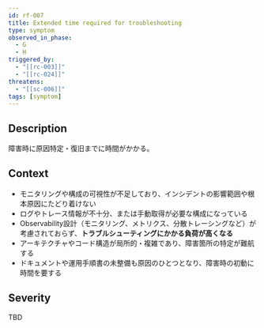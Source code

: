 ```yaml
---
id: rf-007
title: Extended time required for troubleshooting
type: symptom
observed_in_phase:
  - G
  - H
triggered_by:
  - "[[rc-003]]"
  - "[[rc-024]]"
threatens:
  - "[[sc-006]]"
tags: [symptom]
---
```


## Description
障害時に原因特定・復旧までに時間がかかる。

## Context
- モニタリングや構成の可視性が不足しており、インシデントの影響範囲や根本原因にたどり着けない  
- ログやトレース情報が不十分、または手動取得が必要な構成になっている  
- Observability設計（モニタリング、メトリクス、分散トレーシングなど）が考慮されておらず、**トラブルシューティングにかかる負荷が高くなる**  
- アーキテクチャやコード構造が局所的・複雑であり、障害箇所の特定が難航する  
- ドキュメントや運用手順書の未整備も原因のひとつとなり、障害時の初動に時間を要する

## Severity
TBD
